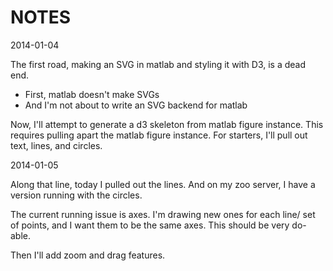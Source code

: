NOTES
=====

2014-01-04

The first road, making an SVG in matlab and styling it with D3, is a dead end.
- First, matlab doesn't make SVGs
- And I'm not about to write an SVG backend for matlab

Now, I'll attempt to generate a d3 skeleton from matlab figure instance.
This requires pulling apart the matlab figure instance.
For starters, I'll pull out text, lines, and circles.

2014-01-05

Along that line, today I pulled out the lines.
And on my zoo server, I have a version running with the circles.

The current running issue is axes. I'm drawing new ones for each line/ set of points,
and I want them to be the same axes.
This should be very do-able.

Then I'll add zoom and drag features.